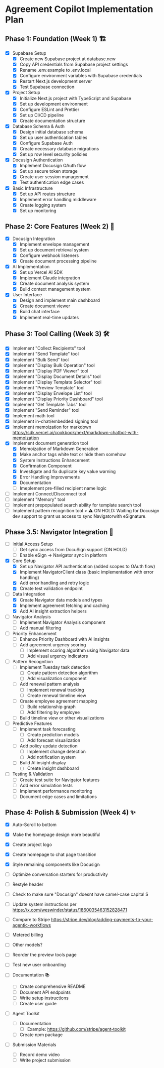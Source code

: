 # Agreement Copilot Implementation Plan

## Phase 1: Foundation (Week 1) 🏗️
- [x] Supabase Setup
  - [x] Create new Supabase project at database.new
  - [x] Copy API credentials from Supabase project settings
  - [x] Rename .env.example to .env.local
  - [x] Configure environment variables with Supabase credentials
  - [x] Restart Next.js development server
  - [x] Test Supabase connection

- [x] Project Setup
  - [x] Initialize Next.js project with TypeScript and Supabase
  - [x] Set up development environment
  - [x] Configure ESLint and Prettier
  - [x] Set up CI/CD pipeline
  - [x] Create documentation structure

- [x] Database Schema & Auth
  - [x] Design initial database schema
  - [x] Set up user authentication tables
  - [x] Configure Supabase Auth
  - [x] Create necessary database migrations
  - [x] Set up row level security policies

- [x] Docusign Authentication
  - [x] Implement Docusign OAuth flow
  - [x] Set up secure token storage
  - [x] Create user session management
  - [x] Test authentication edge cases

- [x] Basic Infrastructure
  - [x] Set up API routes structure
  - [x] Implement error handling middleware
  - [x] Create logging system
  - [x] Set up monitoring

## Phase 2: Core Features (Week 2) 🚀
- [x] Docusign Integration
  - [x] Implement envelope management
  - [x] Set up document retrieval system
  - [x] Configure webhook listeners
  - [x] Create document processing pipeline

- [x] AI Implementation
  - [x] Set up Vercel AI SDK
  - [x] Implement Claude integration
  - [x] Create document analysis system
  - [x] Build context management system

- [x] User Interface
  - [x] Design and implement main dashboard
  - [x] Create document viewer
  - [x] Build chat interface
  - [x] Implement real-time updates

## Phase 3: Tool Calling (Week 3) 🛠️
- [x] Implement "Collect Recipients" tool
- [x] Implement "Send Template" tool
- [x] Implement "Bulk Send" tool
- [x] Implement "Display Bulk Operation" tool
- [x] Implement "Display PDF Viewer" tool
- [x] Implement "Display Document Details" tool
- [x] Implement "Display Template Selector" tool
- [x] Implement "Preview Template" tool
- [x] Implement "Display Envelope List" tool
- [x] Implement "Display Priority Dashboard" tool
- [x] Implement "Get Template Tabs" tool
- [x] Implement "Send Reminder" tool
- [x] Implement math tool
- [x] Implement in-chat/embedded signing tool
- [x] Implement memoization for markdown https://sdk.vercel.ai/cookbook/next/markdown-chatbot-with-memoization
- [x] Implement document generation tool
  - [x] Memoization of Markdown Generation
  - [x] Make anchor tags white text or hide them somehow
  - [x] System Instructions Enhancement
  - [x] Confirmation Component
  - [x] Investigate and fix duplicate key value warning
  - [x] Error Handling Improvements
  - [x] Documentation
  - [ ] Imeplement pre-filled recipient name logic
- [ ] Implement Connect/Disconnect tool
- [ ] Implement "Memory" tool
- [ ] Implement prepopulated search ability for template search tool
- [ ] Implement pattern recognition tool
      > ⚠️ ON HOLD: Waiting for Docusign dev support to grant us access to sync Navigatorwith eSignature.

## Phase 3.5: Navigator Integration 🧭

- [ ] Initial Access Setup
  - [ ] Get sync access from DocuSign support (ON HOLD)
  - [ ] Enable eSign -> Navigator sync in platform
- [x] Core Setup
  - [x] Set up Navigator API authentication (added scopes to OAuth flow)
  - [x] Implement NavigatorClient class (basic implementation with error handling)
  - [x] Add error handling and retry logic
  - [x] Create test validation endpoint

- [ ] Data Integration
  - [x] Create Navigator data models and types
  - [x] Implement agreement fetching and caching
  - [x] Add AI insight extraction helpers

- [ ] Navigator Analysis
  - [ ] Implement Navigator Analysis component
  - [ ] Add manual filtering

- [ ] Priority Enhancement
  - [ ] Enhance Priority Dashboard with AI insights
  - [ ] Add agreement urgency scoring
    - [ ] Implement scoring algorithm using Navigator data
    - [ ] Add visual urgency indicators

- [ ] Pattern Recognition
  - [ ] Implement Tuesday task detection
    - [ ] Create pattern detection algorithm
    - [ ] Add visualization component
  - [ ] Add renewal pattern analysis
    - [ ] Implement renewal tracking
    - [ ] Create renewal timeline view
  - [ ] Create employee agreement mapping
    - [ ] Build relationship graph
    - [ ] Add filtering by employee
  - [ ] Build timeline view or other visualizations

- [ ] Predictive Features
  - [ ] Implement task forecasting
    - [ ] Create prediction models
    - [ ] Add forecast visualization
  - [ ] Add policy update detection
    - [ ] Implement change detection
    - [ ] Add notification system
  - [ ] Build AI insight display
    - [ ] Create insight dashboard

- [ ] Testing & Validation
  - [ ] Create test suite for Navigator features
  - [ ] Add error simulation tests
  - [ ] Implement performance monitoring
  - [ ] Document edge cases and limitations

## Phase 4: Polish & Submission (Week 4) ✨
- [x] Auto-Scroll to bottom
- [x] Make the homepage design more beautiful
- [x] Create project logo
- [x] Create homepage to chat page transition
- [x] Style remaining components like Docusign
- [ ] Optimize conversation starters for productivity
- [ ] Restyle header
- [ ] Check to make sure "Docusign" doesnt have camel-case capital S
- [ ] Update system instructions per https://x.com/weswinder/status/1860035463152828471
- [ ] Compare to Stripe https://stripe.dev/blog/adding-payments-to-your-agentic-workflows
- [ ] Metered billing
- [ ] Other models?
- [ ] Reorder the preview tools page
- [ ] Test new user onboarding

- [ ] Documentation 📚
  - [ ] Create comprehensive README
  - [ ] Document API endpoints
  - [ ] Write setup instructions
  - [ ] Create user guide

- [ ] Agent Toolkit 
  - [ ] Documentation
    - [ ] Example: https://github.com/stripe/agent-toolkit
  - [ ] Create npm package

- [ ] Submission Materials
  - [ ] Record demo video
  - [ ] Write project submission